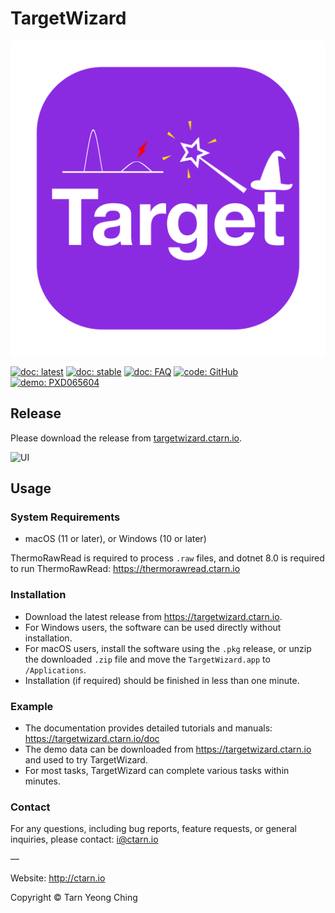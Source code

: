 # TargetWizard

![TargetWizard logo](fig/TargetWizard.svg)

[![doc: latest](https://img.shields.io/badge/doc-latest-red.svg)](doc/)
[![doc: stable](https://img.shields.io/badge/doc-stable-blue.svg)](doc/stable/)
[![doc: FAQ](https://img.shields.io/badge/doc-FAQ-yellow.svg)](doc/guide/#faq)
[![code: GitHub](https://img.shields.io/badge/code-GitHub-green.svg)](https://github.com/ctarn/TargetWizard.jl)
[![demo: PXD065604](https://img.shields.io/badge/demo-PXD065604-silver.svg)](https://proteomecentral.proteomexchange.org/cgi/GetDataset?ID=PXD065604)

## Release
Please download the release from [targetwizard.ctarn.io](https://targetwizard.ctarn.io).

![UI](targetwizard.ctarn.io/fig/TargetWizard_ui.png)

## Usage

### System Requirements

- macOS (11 or later), or Windows (10 or later)

ThermoRawRead is required to process `.raw` files, and dotnet 8.0 is required to run ThermoRawRead: https://thermorawread.ctarn.io

### Installation

- Download the latest release from https://targetwizard.ctarn.io.
- For Windows users, the software can be used directly without installation.
- For macOS users, install the software using the `.pkg` release, or unzip the downloaded `.zip` file and move the `TargetWizard.app` to `/Applications`.
- Installation (if required) should be finished in less than one minute.

### Example

- The documentation provides detailed tutorials and manuals: https://targetwizard.ctarn.io/doc
- The demo data can be downloaded from https://targetwizard.ctarn.io and used to try TargetWizard.
- For most tasks, TargetWizard can complete various tasks within minutes.

### Contact

For any questions, including bug reports, feature requests, or general inquiries, please contact: i@ctarn.io

—

Website: http://ctarn.io

Copyright © Tarn Yeong Ching
